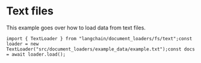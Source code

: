 Text files
==========

This example goes over how to load data from text files.

    import { TextLoader } from "langchain/document_loaders/fs/text";const loader = new TextLoader("src/document_loaders/example_data/example.txt");const docs = await loader.load();